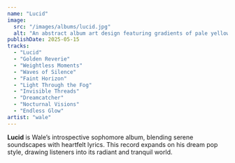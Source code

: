 ```yaml
---
name: "Lucid"
image:
  src: "/images/albums/lucid.jpg"
  alt: "An abstract album art design featuring gradients of pale yellow and silver with smooth, flowing waves and subtle shimmering textures."
publishDate: 2025-05-15
tracks:
  - "Lucid"
  - "Golden Reverie"
  - "Weightless Moments"
  - "Waves of Silence"
  - "Faint Horizon"
  - "Light Through the Fog"
  - "Invisible Threads"
  - "Dreamcatcher"
  - "Nocturnal Visions"
  - "Endless Glow"
artist: "wale"
---
```


**Lucid** is Wale’s introspective sophomore album, blending serene soundscapes with heartfelt lyrics. This record expands on his dream pop style, drawing listeners into its radiant and tranquil world.
